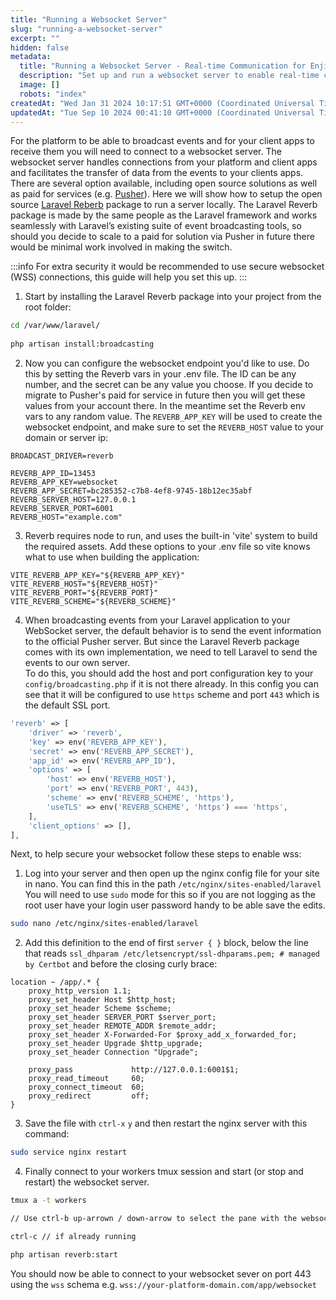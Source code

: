 ```yaml
---
title: "Running a Websocket Server"
slug: "running-a-websocket-server"
excerpt: ""
hidden: false
metadata: 
  title: "Running a Websocket Server - Real-time Communication for Enjin"
  description: "Set up and run a websocket server to enable real-time communication and updates within the Enjin blockchain platform."
  image: []
  robots: "index"
createdAt: "Wed Jan 31 2024 10:17:51 GMT+0000 (Coordinated Universal Time)"
updatedAt: "Tue Sep 10 2024 00:41:10 GMT+0000 (Coordinated Universal Time)"
---
```

For the platform to be able to broadcast events and for your client apps to receive them you will need to connect to a websocket server.  The websocket server handles connections from your platform and client apps and facilitates the transfer of data from the events to your clients apps. There are several option available, including open source solutions as well as paid for services (e.g. [Pusher](https://pusher.com/channels/)).  Here we will show how to setup the open source [Laravel Reberb](https://laravel.com/docs/11.x/reverb) package to run a server locally.  The Laravel Reverb package is made by the same people as the Laravel framework and works seamlessly with Laravel’s existing suite of event broadcasting tools, so should you decide to scale to a paid for solution via Pusher in future there would be minimal work involved in making the switch.

:::info
For extra security it would be recommended to use secure websocket (WSS) connections, this guide will help you set this up.
:::
1. Start by installing the Laravel Reverb package into your project from the root folder:

```bash
cd /var/www/laravel/
  
php artisan install:broadcasting
```

2. Now you can configure the websocket endpoint you'd like to use.  Do this by setting the Reverb vars in your .env file.  The ID can be any number, and the secret can be any value you choose.  If you decide to migrate to Pusher's paid for service in future then you will get these values from your account there.  In the meantime set the Reverb env vars to any random value.  The `REVERB_APP_KEY` will be used to create the websocket endpoint, and make sure to set the `REVERB_HOST` value to your domain or server ip:

```text
BROADCAST_DRIVER=reverb

REVERB_APP_ID=13453
REVERB_APP_KEY=websocket
REVERB_APP_SECRET=bc285352-c7b8-4ef8-9745-18b12ec35abf
REVERB_SERVER_HOST=127.0.0.1
REVERB_SERVER_PORT=6001
REVERB_HOST="example.com"
```

3. Reverb requires node to run, and uses the built-in 'vite' system to build the required assets.  Add these options to your .env file so vite knows what to use when building the application:

```text
VITE_REVERB_APP_KEY="${REVERB_APP_KEY}"
VITE_REVERB_HOST="${REVERB_HOST}"
VITE_REVERB_PORT="${REVERB_PORT}"
VITE_REVERB_SCHEME="${REVERB_SCHEME}"
```

4. When broadcasting events from your Laravel application to your WebSocket server, the default behavior is to send the event information to the official Pusher server. But since the Laravel Reverb package comes with its own implementation, we need to tell Laravel to send the events to our own server.  
   To do this, you should add the host and port configuration key to your `config/broadcasting.php` if it is not there already.  In this config you can see that it will be configured to use `https` scheme and port `443` which is the default SSL port.

```php
'reverb' => [
    'driver' => 'reverb',
    'key' => env('REVERB_APP_KEY'),
    'secret' => env('REVERB_APP_SECRET'),
    'app_id' => env('REVERB_APP_ID'),
    'options' => [
        'host' => env('REVERB_HOST'),
        'port' => env('REVERB_PORT', 443),
        'scheme' => env('REVERB_SCHEME', 'https'),
        'useTLS' => env('REVERB_SCHEME', 'https') === 'https',
    ],
    'client_options' => [],
],
```

Next, to help secure your websocket follow these steps to enable wss:

1. Log into your server and then open up the nginx config file for your site in nano.  You can find this in the path `/etc/nginx/sites-enabled/laravel` You will need to use `sudo` mode for this so if you are not logging as the root user have your login user password handy to be able save the edits.

```bash
sudo nano /etc/nginx/sites-enabled/laravel
```

2. Add this definition to the end of first `server { }` block, below the line that reads `ssl_dhparam /etc/letsencrypt/ssl-dhparams.pem; # managed by Certbot` and before the closing curly brace:

```nginx
location ~ /app/.* {
    proxy_http_version 1.1;
    proxy_set_header Host $http_host;
    proxy_set_header Scheme $scheme;
    proxy_set_header SERVER_PORT $server_port;
    proxy_set_header REMOTE_ADDR $remote_addr;
    proxy_set_header X-Forwarded-For $proxy_add_x_forwarded_for;
    proxy_set_header Upgrade $http_upgrade;
    proxy_set_header Connection "Upgrade";

    proxy_pass             http://127.0.0.1:6001$1;
    proxy_read_timeout     60;
    proxy_connect_timeout  60;
    proxy_redirect         off;
}
```

3. Save the file with `ctrl-x` `y` and then restart the nginx server with this command:

```bash
sudo service nginx restart
```

4. Finally connect to your workers tmux session and start (or stop and restart) the websocket server.

```bash
tmux a -t workers

// Use ctrl-b up-arrown / down-arrow to select the pane with the websocket server

ctrl-c // if already running

php artisan reverb:start
```

You should now be able to connect to your websocket sever on port 443 using the `wss` schema e.g. `wss://your-platform-domain.com/app/websocket`
